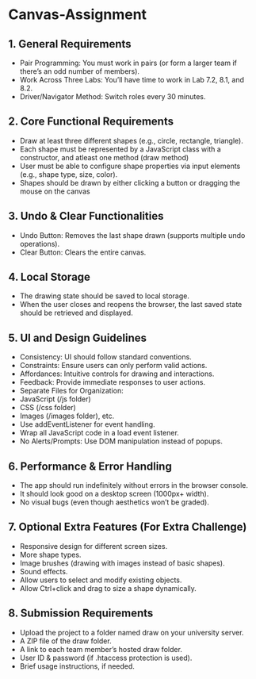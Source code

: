 # Canvas-Assignment

## 1. General Requirements
- Pair Programming: You must work in pairs (or form a larger team if there’s an odd number of members).
- Work Across Three Labs: You’ll have time to work in Lab 7.2, 8.1, and 8.2.
- Driver/Navigator Method: Switch roles every 30 minutes.
## 2. Core Functional Requirements
- Draw at least three different shapes (e.g., circle, rectangle, triangle).
- Each shape must be represented by a JavaScript class with a constructor, and atleast one method (draw method)
- User must be able to configure shape properties via input elements (e.g., shape type, size, color).
- Shapes should be drawn by either clicking a button or dragging the mouse on the canvas
## 3. Undo & Clear Functionalities
- Undo Button: Removes the last shape drawn (supports multiple undo operations).
- Clear Button: Clears the entire canvas.
## 4. Local Storage
- The drawing state should be saved to local storage.
- When the user closes and reopens the browser, the last saved state should be retrieved and displayed.
## 5. UI and Design Guidelines
- Consistency: UI should follow standard conventions.
- Constraints: Ensure users can only perform valid actions.
- Affordances: Intuitive controls for drawing and interactions.
- Feedback: Provide immediate responses to user actions.
- Separate Files for Organization:
- JavaScript (/js folder)
- CSS (/css folder)
- Images (/images folder), etc.
- Use addEventListener for event handling.
- Wrap all JavaScript code in a load event listener.
- No Alerts/Prompts: Use DOM manipulation instead of popups.
## 6. Performance & Error Handling
- The app should run indefinitely without errors in the browser console.
- It should look good on a desktop screen (1000px+ width).
- No visual bugs (even though aesthetics won’t be graded).
## 7. Optional Extra Features (For Extra Challenge)
- Responsive design for different screen sizes.
- More shape types.
- Image brushes (drawing with images instead of basic shapes).
- Sound effects.
- Allow users to select and modify existing objects.
- Allow Ctrl+click and drag to size a shape dynamically.
## 8. Submission Requirements
- Upload the project to a folder named draw on your university server.
- A ZIP file of the draw folder.
- A link to each team member’s hosted draw folder.
- User ID & password (if .htaccess protection is used).
- Brief usage instructions, if needed.
